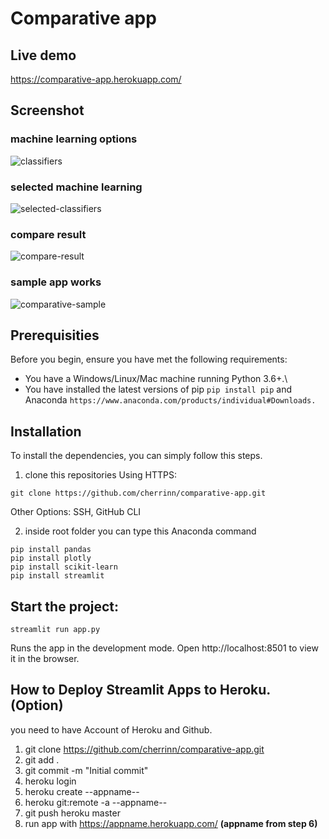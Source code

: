 # Comparative app
## Live demo
https://comparative-app.herokuapp.com/


## Screenshot
### machine learning options
![classifiers](https://user-images.githubusercontent.com/85073127/120878939-f72e7180-c5e9-11eb-8875-acad78fe8702.png)

### selected machine learning
![selected-classifiers](https://user-images.githubusercontent.com/85073127/120878949-11684f80-c5ea-11eb-830c-565c07289e77.png)

### compare result
![compare-result](https://user-images.githubusercontent.com/85073127/120878955-1b8a4e00-c5ea-11eb-88f0-92211585736e.png)

### sample app works
![comparative-sample](https://user-images.githubusercontent.com/85073127/120879149-88521800-c5eb-11eb-8f21-4bbdb5327bc2.gif)

## Prerequisities
Before you begin, ensure you have met the following requirements:

- You have a Windows/Linux/Mac machine running Python 3.6+.\
- You have installed the latest versions of pip ``
pip install pip ``
and Anaconda ``
https://www.anaconda.com/products/individual#Downloads.
``

## Installation
To install the dependencies, you can simply follow this steps.

1. clone this repositories
Using HTTPS:
```
git clone https://github.com/cherrinn/comparative-app.git
```
Other Options: SSH, GitHub CLI

2. inside root folder you can type this Anaconda command
```
pip install pandas
pip install plotly
pip install scikit-learn
pip install streamlit
```
## Start the project:
```
streamlit run app.py
```
Runs the app in the development mode.
Open http://localhost:8501 to view it in the browser.

## How to Deploy Streamlit Apps to Heroku. (Option)
you need to have Account of Heroku and Github.
1. git clone https://github.com/cherrinn/comparative-app.git
2. git add .
4. git commit -m "Initial commit"
5. heroku login
6. heroku create --appname--
7. heroku git:remote -a --appname--
8. git push heroku master
9. run app with https://appname.herokuapp.com/ **(appname from step 6)**
